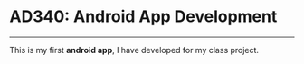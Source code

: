 # AD340: Android App Development
---
This is my first **android app**, I have developed 
for my class project. 





